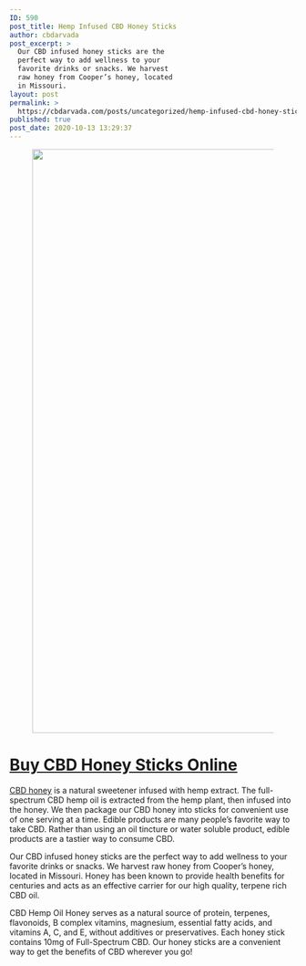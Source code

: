 ```yaml
---
ID: 590
post_title: Hemp Infused CBD Honey Sticks
author: cbdarvada
post_excerpt: >
  Our CBD infused honey sticks are the
  perfect way to add wellness to your
  favorite drinks or snacks. We harvest
  raw honey from Cooper’s honey, located
  in Missouri.
layout: post
permalink: >
  https://cbdarvada.com/posts/uncategorized/hemp-infused-cbd-honey-sticks/
published: true
post_date: 2020-10-13 13:29:37
---
```

<!-- wp:image {"id":591,"width":576,"height":1024,"sizeSlug":"large"} -->
<figure class="wp-block-image size-large is-resized"><a href="https://cbdamericanshaman.com/arvada/cbd-honey-sticks"><img src="https://cbdarvada.com/wp-content/uploads/2020/10/cbd-honey-sticks-576x1024.jpg" alt="" class="wp-image-591" width="576" height="1024"/></a></figure>
<!-- /wp:image -->

<!-- wp:heading {"level":1} -->
<h1><a href="https://cbdamericanshaman.com/arvada/cbd-honey-sticks">Buy CBD Honey Sticks Online</a> </h1>
<!-- /wp:heading -->

<!-- wp:paragraph -->
<p><a href="https://cbdamericanshaman.com/arvada/cbd-honey">CBD honey</a> is a natural sweetener infused with hemp extract. The full-spectrum CBD hemp oil is extracted from the hemp plant, then infused into the honey. We then package our CBD honey into sticks for convenient use of one serving at a time. Edible products are many people’s favorite way to take CBD. Rather than using an oil tincture or water soluble product, edible products are a tastier way to consume CBD. </p>
<!-- /wp:paragraph -->

<!-- wp:paragraph -->
<p>Our CBD infused honey sticks are the perfect way to add wellness to your favorite drinks or snacks. We harvest raw honey from Cooper’s honey, located in Missouri. Honey has been known to provide health benefits for centuries and acts as an effective carrier for our high quality, terpene rich CBD oil. </p>
<!-- /wp:paragraph -->

<!-- wp:paragraph -->
<p>CBD Hemp Oil Honey serves as a natural source of protein, terpenes, flavonoids, B complex vitamins, magnesium, essential fatty acids, and vitamins A, C, and E, without additives or preservatives. Each honey stick contains 10mg of Full-Spectrum CBD. Our honey sticks are a convenient way to get the benefits of CBD wherever you go!</p>
<!-- /wp:paragraph -->